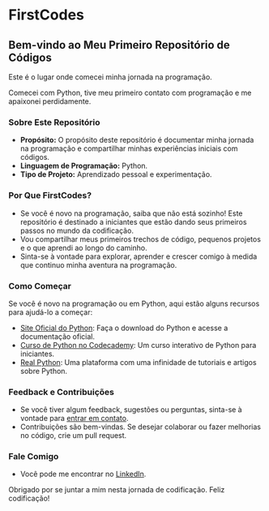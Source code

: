 # FirstCodes

## Bem-vindo ao Meu Primeiro Repositório de Códigos

Este é o lugar onde comecei minha jornada na programação.

Comecei com Python, tive meu primeiro contato com programação e me apaixonei perdidamente.

### Sobre Este Repositório

- **Propósito:** O propósito deste repositório é documentar minha jornada na programação e compartilhar minhas experiências iniciais com códigos.
- **Linguagem de Programação:** Python.
- **Tipo de Projeto:** Aprendizado pessoal e experimentação.

### Por Que FirstCodes?

- Se você é novo na programação, saiba que não está sozinho! Este repositório é destinado a iniciantes que estão dando seus primeiros passos no mundo da codificação.
- Vou compartilhar meus primeiros trechos de código, pequenos projetos e o que aprendi ao longo do caminho.
- Sinta-se à vontade para explorar, aprender e crescer comigo à medida que continuo minha aventura na programação.

### Como Começar

Se você é novo na programação ou em Python, aqui estão alguns recursos para ajudá-lo a começar:

- [Site Oficial do Python](https://www.python.org/): Faça o download do Python e acesse a documentação oficial.
- [Curso de Python no Codecademy](https://www.codecademy.com/learn/learn-python-3): Um curso interativo de Python para iniciantes.
- [Real Python](https://realpython.com/): Uma plataforma com uma infinidade de tutoriais e artigos sobre Python.

### Feedback e Contribuições

- Se você tiver algum feedback, sugestões ou perguntas, sinta-se à vontade para [entrar em contato](mailto:samuel1808@hotmail.com).
- Contribuições são bem-vindas. Se desejar colaborar ou fazer melhorias no código, crie um pull request.

### Fale Comigo

- Você pode me encontrar no [LinkedIn](https://www.linkedin.com/seu_perfil_linkedin).

Obrigado por se juntar a mim nesta jornada de codificação. Feliz codificação!
